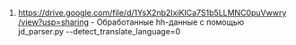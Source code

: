 1. https://drive.google.com/file/d/1YsX2nb2IxiKICa7S1b5LLMNC0puVwwry/view?usp=sharing - Обработанные hh-данные с помощью jd_parser.py --detect_translate_language=0